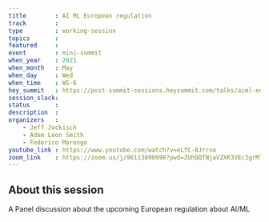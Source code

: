 ```yaml
---
title        : AI ML European regulation
track        : 
type         : working-session
topics       :
featured     :
event        : mini-summit
when_year    : 2021
when_month   : May
when_day     : Wed
when_time    : WS-6
hey_summit   : https://post-summit-sessions.heysummit.com/talks/aiml-european-regulation/
session_slack:
status       : 
description  :
organizers   :
    - Jeff Jockisch
    - Adam Leon Smith
    - Federico Marengo
youtube_link : https://www.youtube.com/watch?v=eLfC-0Jrrso
zoom_link    : https://zoom.us/j/96113890998?pwd=ZUhQQTNjaVZXK3VEc3grMlo0SCthQT09
---
```


## About this session
A Panel discussion about the upcoming European regulation about AI/ML
